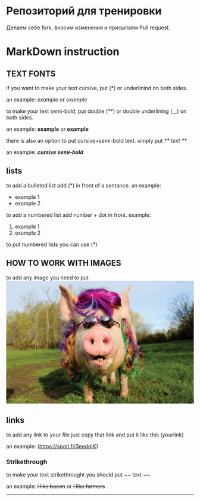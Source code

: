 # Репозиторий для тренировки

Делаем себе fork, вносим изменения и присылаем Pull request.

# MarkDown instruction 

## TEXT FONTS

if you want to make your text cursive, put (*) or underlinind on both sides. 

an example: *example* or _example_

to make your text semi-bold, put double (**) or double underlining (__) on both sides.

an example: **example** or __example__

there is also an option to put cursive+semi-bold text. simply put _** text **_ 

an example:
_**cursive semi-bold**_

## lists 
to add a bulleted list add (*) in front of a sentance.
an example:

* example 1
* example 2

to add a numbered list add number + dot in front.
example:

1. example 1
2. example 2

to put numbered lists you can use (*)

## HOW TO WORK WITH IMAGES

to add any image you need to put ![sup](pig.png)

## links 

to add any link to your file just copy that link and put it like this (yourlink)

an example: (https://spoti.fi/3eedqIK)

### Strikethrough

to make your text strikethrought you should put ~~ text ~~

an example: ~~i like bacon~~ or ~~i like farmers~~

---